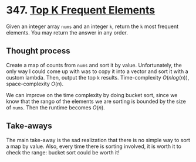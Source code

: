 # 347. [Top K Frequent Elements](https://leetcode.com/problems/top-k-frequent-elements/)

Given an integer array `nums` and an integer `k`, return the `k` most frequent elements. You may return the answer in any order.

## Thought process

Create a map of counts from `nums` and sort it by value. Unfortunately, the only way I could come up with was to copy it into a vector and sort it with a custom lambda. Then, output the top `k` results. Time-complexity $O(n log(n))$, space-complexity $O(n)$.

We can improve on the time complexity by doing bucket sort, since we know that the rango of the elements we are sorting is bounded by the size of `nums`. Then the runtime becomes $O(n)$.

## Take-aways

The main take-away is the sad realization that there is no simple way to sort a map by value. Also, every time there is sorting involved, it is worth it to check the range: bucket sort could be worth it!